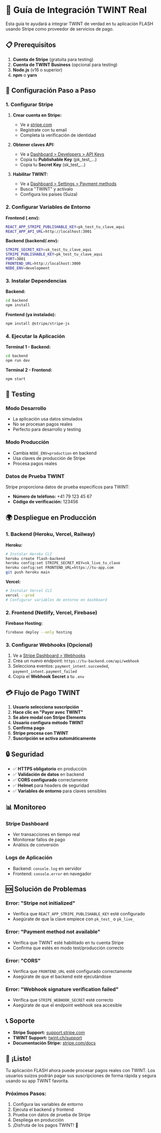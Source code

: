 # 🚀 Guía de Integración TWINT Real

Esta guía te ayudará a integrar TWINT de verdad en tu aplicación FLASH usando Stripe como proveedor de servicios de pago.

## 📋 **Prerequisitos**

1. **Cuenta de Stripe** (gratuita para testing)
2. **Cuenta de TWINT Business** (opcional para testing)
3. **Node.js** (v16 o superior)
4. **npm** o **yarn**

## 🔧 **Configuración Paso a Paso**

### **1. Configurar Stripe**

1. **Crear cuenta en Stripe:**
   - Ve a [stripe.com](https://stripe.com)
   - Regístrate con tu email
   - Completa la verificación de identidad

2. **Obtener claves API:**
   - Ve a [Dashboard > Developers > API Keys](https://dashboard.stripe.com/apikeys)
   - Copia tu **Publishable Key** (pk_test_...)
   - Copia tu **Secret Key** (sk_test_...)

3. **Habilitar TWINT:**
   - Ve a [Dashboard > Settings > Payment methods](https://dashboard.stripe.com/settings/payment_methods)
   - Busca "TWINT" y actívalo
   - Configura los países (Suiza)

### **2. Configurar Variables de Entorno**

**Frontend (.env):**
```bash
REACT_APP_STRIPE_PUBLISHABLE_KEY=pk_test_tu_clave_aqui
REACT_APP_API_URL=http://localhost:3001
```

**Backend (backend/.env):**
```bash
STRIPE_SECRET_KEY=sk_test_tu_clave_aqui
STRIPE_PUBLISHABLE_KEY=pk_test_tu_clave_aqui
PORT=3001
FRONTEND_URL=http://localhost:3000
NODE_ENV=development
```

### **3. Instalar Dependencias**

**Backend:**
```bash
cd backend
npm install
```

**Frontend (ya instalado):**
```bash
npm install @stripe/stripe-js
```

### **4. Ejecutar la Aplicación**

**Terminal 1 - Backend:**
```bash
cd backend
npm run dev
```

**Terminal 2 - Frontend:**
```bash
npm start
```

## 🧪 **Testing**

### **Modo Desarrollo**
- La aplicación usa datos simulados
- No se procesan pagos reales
- Perfecto para desarrollo y testing

### **Modo Producción**
- Cambia `NODE_ENV=production` en backend
- Usa claves de producción de Stripe
- Procesa pagos reales

### **Datos de Prueba TWINT**
Stripe proporciona datos de prueba específicos para TWINT:
- **Número de teléfono:** +41 79 123 45 67
- **Código de verificación:** 123456

## 🌍 **Despliegue en Producción**

### **1. Backend (Heroku, Vercel, Railway)**

**Heroku:**
```bash
# Instalar Heroku CLI
heroku create flash-backend
heroku config:set STRIPE_SECRET_KEY=sk_live_tu_clave
heroku config:set FRONTEND_URL=https://tu-app.com
git push heroku main
```

**Vercel:**
```bash
# Instalar Vercel CLI
vercel --prod
# Configurar variables de entorno en dashboard
```

### **2. Frontend (Netlify, Vercel, Firebase)**

**Firebase Hosting:**
```bash
firebase deploy --only hosting
```

### **3. Configurar Webhooks (Opcional)**

1. Ve a [Stripe Dashboard > Webhooks](https://dashboard.stripe.com/webhooks)
2. Crea un nuevo endpoint: `https://tu-backend.com/api/webhook`
3. Selecciona eventos: `payment_intent.succeeded`, `payment_intent.payment_failed`
4. Copia el **Webhook Secret** a tu `.env`

## 💳 **Flujo de Pago TWINT**

1. **Usuario selecciona suscripción**
2. **Hace clic en "Payer avec TWINT"**
3. **Se abre modal con Stripe Elements**
4. **Usuario configura método TWINT**
5. **Confirma pago**
6. **Stripe procesa con TWINT**
7. **Suscripción se activa automáticamente**

## 🔒 **Seguridad**

- ✅ **HTTPS obligatorio** en producción
- ✅ **Validación de datos** en backend
- ✅ **CORS configurado** correctamente
- ✅ **Helmet** para headers de seguridad
- ✅ **Variables de entorno** para claves sensibles

## 📊 **Monitoreo**

### **Stripe Dashboard**
- Ver transacciones en tiempo real
- Monitorear fallos de pago
- Análisis de conversión

### **Logs de Aplicación**
- Backend: `console.log` en servidor
- Frontend: `console.error` en navegador

## 🆘 **Solución de Problemas**

### **Error: "Stripe not initialized"**
- Verifica que `REACT_APP_STRIPE_PUBLISHABLE_KEY` esté configurado
- Asegúrate de que la clave empiece con `pk_test_` o `pk_live_`

### **Error: "Payment method not available"**
- Verifica que TWINT esté habilitado en tu cuenta Stripe
- Confirma que estés en modo test/producción correcto

### **Error: "CORS"**
- Verifica que `FRONTEND_URL` esté configurado correctamente
- Asegúrate de que el backend esté ejecutándose

### **Error: "Webhook signature verification failed"**
- Verifica que `STRIPE_WEBHOOK_SECRET` esté correcto
- Asegúrate de que el endpoint webhook sea accesible

## 📞 **Soporte**

- **Stripe Support:** [support.stripe.com](https://support.stripe.com)
- **TWINT Support:** [twint.ch/support](https://twint.ch/support)
- **Documentación Stripe:** [stripe.com/docs](https://stripe.com/docs)

## 🎉 **¡Listo!**

Tu aplicación FLASH ahora puede procesar pagos reales con TWINT. Los usuarios suizos podrán pagar sus suscripciones de forma rápida y segura usando su app TWINT favorita.

### **Próximos Pasos:**
1. Configura las variables de entorno
2. Ejecuta el backend y frontend
3. Prueba con datos de prueba de Stripe
4. Despliega en producción
5. ¡Disfruta de los pagos TWINT! 🚀
